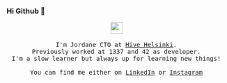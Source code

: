 ### Hi Github 👋
<p align="center">
  <img src="https://user-images.githubusercontent.com/5679180/79618120-0daffb80-80be-11ea-819e-d2b0fa904d07.gif" width="27px">
  <br><br>
  <samp>
I'm Jordane CTO at <a href="https://www.hive.fi">Hive Helsinki</a>.<br> Previously worked at 1337 and 42 as developer.<br>I'm a slow learner but always up for learning new things!<br><br> 
You can find me either on <a href="https://www.linkedin.com/in/jordane-angelo-gengo-388626137/">LinkedIn</a> or <a href="https://www.instagram.com/jordane_gengo/">Instagram</a>
</samp>
</p>
